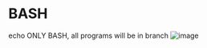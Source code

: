 # BASH
echo ONLY BASH, all programs will be in branch
![image](https://github.com/user-attachments/assets/7aadd88b-7219-4bdd-81c3-16686ad78838)
